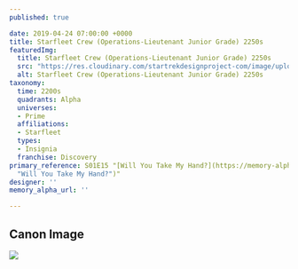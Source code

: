 ```yaml
---
published: true

date: 2019-04-24 07:00:00 +0000
title: Starfleet Crew (Operations-Lieutenant Junior Grade) 2250s
featuredImg:
  title: Starfleet Crew (Operations-Lieutenant Junior Grade) 2250s
  src: "https://res.cloudinary.com/startrekdesignproject-com/image/upload/v1556136543/StarfleetCrew_Operations-LtJr-2250s.png"
  alt: Starfleet Crew (Operations-Lieutenant Junior Grade) 2250s
taxonomy:
  time: 2200s
  quadrants: Alpha
  universes:
  - Prime
  affiliations:
  - Starfleet
  types:
  - Insignia
  franchise: Discovery
primary_reference: S01E15 "[Will You Take My Hand?](https://memory-alpha.fandom.com/wiki/Will_You_Take_My_Hand%3F
  "Will You Take My Hand?")"
designer: ''
memory_alpha_url: ''

---
```

## Canon Image

![](https://res.cloudinary.com/startrekdesignproject-com/image/upload/v1556136544/DSC1x15-EngineeringLtJrGrade2250s.jpg)